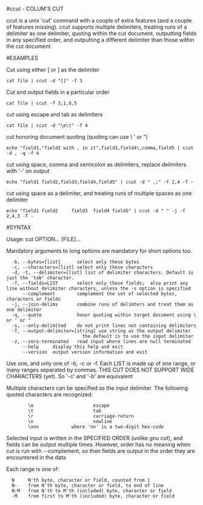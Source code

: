 #ccut - COLUM'S CUT

ccut is a unix 'cut' command with a couple of extra features (and a couple of features missing). ccut supports multiple delimiters, treating runs of a delimiter as one delimiter, quoting within the cut document, outputting fields in any specified order, and outputting a different delimiter than those within the cut document.


#EXAMPLES

Cut using either [ or ] as the delimiter

`cat file | ccut -d "[]" -f 3`

Cut and output fields in a particular order

`cat file | ccut -f 3,1,6,5`

cut using escape and tab as delimiters

`cat file | ccut -d "\e\t" -f 4`

cut honoring document quoting (quoting can use \\ ' or ")

`echo "field1,"field2 with , in it",field3,field4\,comma,field5 | ccut -d , -q -f 4`

cut using space, comma and semicolon as delimiters, replace delimiters with '-' on output

`echo "field1 field2,field3;field4,field5" | ccut -d " ,;" -f 2,4 -T -`

cut using space as a delimiter, and treating runs of multiple spaces as one delimiter

`echo "field1 field2     field3  field4 field5" | ccut -d " " -j -f 2,4,3 -T -`


#SYNTAX

Usage: cut OPTION... [FILE]...

Mandatory arguments to long options are mandatory for short options too.
```
  -b, --bytes=[list]      select only these bytes
  -c, --characters=[list] select only these characters
  -d, -t, --delimiter=[list] list of delimiter characters. Default is just the 'tab' character.
  -f, --fields=LIST       select only these fields;  also print any line without delimiter characters, unless the -s option is specified
      --complement        complement the set of selected bytes, characters or fields
  -j, --join-delims       combine runs of delimters and treat them as one delimiter
  -q, --quote             honor quoting within target document using \ or ' or "
  -s, --only-delimited    do not print lines not containing delimiters
  -T, --output-delimiter=[string] use string as the output delimiter
                            the default is to use the input delimiter
  -z, --zero-terminated   read input where lines are null terminated
      --help     display this help and exit
      --version  output version information and exit
```

Use one, and only one of -b, -c or -f.  Each LIST is made up of one range, or many ranges separated by commas.
THIS CUT DOES NOT SUPPORT WIDE CHARACTERS (yet). So '-c' and '-b' are equivalent

Multiple characters can be specified as the input delimiter. The following quoted characters are recognized:
```
        \e                      escape
        \t                      tab
        \r                      carriage-return
        \n                      newline
        \xnn            where 'nn' is a two-digit hex-code
```

Selected input is written in the SPECIFIED ORDER (unlike gnu cut), and fields can be output multiple times.
However, order has no meaning when cut is run with --complement, so then fields are output in the order they are encountered in the data

Each range is one of:
```
  N     N'th byte, character or field, counted from 1
  N-    from N'th byte, character or field, to end of line
  N-M   from N'th to M'th (included) byte, character or field
  -M    from first to M'th (included) byte, character or field
```
